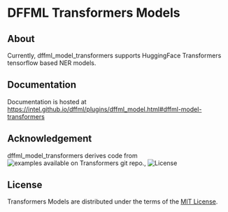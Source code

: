 # DFFML Transformers Models


## About

Currently, dffml_model_transformers supports HuggingFace Transformers tensorflow based NER models.

## Documentation

Documentation is hosted at https://intel.github.io/dffml/plugins/dffml_model.html#dffml-model-transformers

## Acknowledgement

dffml_model_transformers derives code from ![examples available on Transformers git repo.](https://github.com/huggingface/transformers/tree/master/examples), ![License](https://github.com/huggingface/transformers/blob/master/LICENSE)

## License

Transformers Models are distributed under the terms of the
[MIT License](LICENSE).
